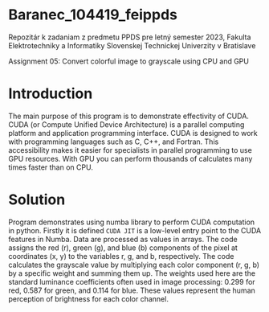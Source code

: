 # Baranec_104419_feippds
Repozitár k zadaniam z predmetu PPDS pre letný semester 2023, Fakulta Elektrotechniky a Informatiky Slovenskej Technickej Univerzity v Bratislave

Assignment 05: Convert colorful image to grayscale using CPU and GPU

# Introduction
The main purpose of this program is to demonstrate effectivity of CUDA. 
CUDA (or Compute Unified Device Architecture) is a parallel computing platform and application programming interface.
CUDA is designed to work with programming languages such as C, C++, and Fortran. This accessibility makes it easier for specialists in parallel programming to use GPU resources.
With GPU you can perform thousands of calculates many times faster than on CPU.

# Solution
Program demonstrates using numba library to perform CUDA computation in python. Firstly it is defined `CUDA JIT` is a low-level entry point to the CUDA features in Numba.
Data are processed as values in arrays. The code assigns the red (r), green (g), and blue (b) components of the pixel at coordinates (x, y) to the variables r, g, and b, respectively. 
The code calculates the grayscale value by multiplying each color component (r, g, b) by a specific weight and summing them up.
The weights used here are the standard luminance coefficients often used in image processing: 0.299 for red, 0.587 for green, and 0.114 for blue. 
These values represent the human perception of brightness for each color channel.

